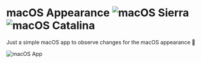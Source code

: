 # macOS Appearance ![macOS Sierra](https://img.shields.io/badge/macOS-10.14-eb3d33.svg) ![macOS Catalina](https://img.shields.io/badge/macOS-10.15-eb3d33.svg)

Just a simple macOS app to observe changes for the macOS appearance 💪

![macOS App](https://raw.githubusercontent.com/ruiaureliano/macOS-Appearance/master/app.gif)
